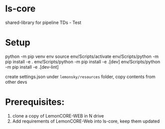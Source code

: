 # ls-core
shared-library for pipeline TDs - Test

# Setup
python -m pip venv env
source env/Scripts/activate
env/Scripts/python -m pip install -e .
env/Scripts/python -m pip install -e .[dev]
env/Scripts/python -m pip install -e .[dev-lint]

create settings.json under `lemonsky/resources` folder, copy contents from other devs


# Prerequisites:
1. clone a copy of LemonCORE-WEB in N drive
2. Add requirements of LemonCORE-Web into ls-core, keep them updated